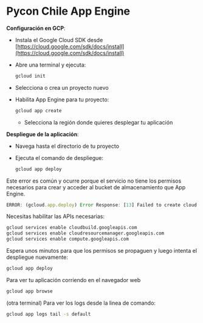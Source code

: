 # Pycon Chile App Engine

**Configuración en GCP**:

- Instala el Google Cloud SDK desde [https://cloud.google.com/sdk/docs/install](https://cloud.google.com/sdk/docs/install)
- Abre una terminal y ejecuta:
    
    ```bash
    gcloud init
    ```
    
- Selecciona o crea un proyecto nuevo
- Habilita App Engine para tu proyecto:
    
    ```bash
    gcloud app create
    ```
    
    - Selecciona la región donde quieres desplegar tu aplicación

**Despliegue de la aplicación**:

- Navega hasta el directorio de tu proyecto
- Ejecuta el comando de despliegue:
    
    ```bash
    gcloud app deploy
    ```
    

Este error es común y ocurre porque el servicio no tiene los permisos necesarios para crear y acceder al bucket de almacenamiento que App Engine.

```jsx
ERROR: (gcloud.app.deploy) Error Response: [13] Failed to create cloud build: com.google.net.rpc3.client.RpcClientException: <eye3 title='/ArgoAdminNoCloudAudit.CreateBuild, FAILED_PRECONDITION'/> APPLICATION_ERROR;google.devtools.cloudbuild.v1/ArgoAdminNoCloudAudit.CreateBuild;invalid bucket "staging.windy-elevator-435314-j4.appspot.com"; service account windy-elevator-435314-j4@appspot.gserviceaccount.com does not have access to the bucket;AppErrorCode=9;StartTimeMs=1732975249839;unknown;ResFormat=uncompressed;ServerTimeSec=0.666853241;LogBytes=256;Non-FailFast;EndUserCredsRequested;EffSecLevel=privacy_and_integrity;ReqFormat=uncompressed;ReqID=dc5d0bfb2cc657f;GlobalID=0;Server=[2002:a05:6132:131e:b0:401:15c5:fed3]:4001.
```

Necesitas habilitar las APIs necesarias:

```bash
gcloud services enable cloudbuild.googleapis.com
gcloud services enable cloudresourcemanager.googleapis.com
gcloud services enable compute.googleapis.com
```

Espera unos minutos para que los permisos se propaguen y luego intenta el despliegue nuevamente:

```bash
gcloud app deploy
```

Para ver tu aplicación corriendo en el navegador web

```bash
gcloud app browse
```

(otra terminal) Para ver los logs desde la linea de comando:

```bash
gcloud app logs tail -s default
```